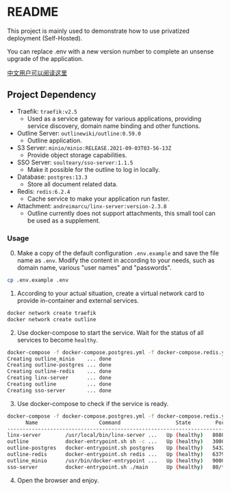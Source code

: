 # README

This project is mainly used to demonstrate how to use privatized deployment (Self-Hosted).

You can replace .env with a new version number to complete an unsense upgrade of the application.

[中文用户可以阅读这里](https://soulteary.com/2021/09/05/opensource-documentation-wiki-software-outline-part-1.html)

## Project Dependency

- Traefik: `traefik:v2.5`
    - Used as a service gateway for various applications, providing service discovery, domain name binding and other functions.
- Outline Server: `outlinewiki/outline:0.59.0`
    - Outline application.
- S3 Server: `minio/minio:RELEASE.2021-09-03T03-56-13Z`
    - Provide object storage capabilities.
- SSO Server: `soulteary/sso-server:1.1.5`
    - Make it possible for the outline to log in locally.
- Database: `postgres:13.3`
    - Store all document related data.
- Redis: `redis:6.2.4`
    - Cache service to make your application run faster.
- Attachment: `andreimarcu/linx-server:version-2.3.8`
    - Outline currently does not support attachments, this small tool can be used as a supplement.

### Usage

0. Make a copy of the default configuration `.env.example` and save the file name as `.env`. Modify the content in  according to your needs, such as domain name, various "user names" and "passwords".

```bash
cp .env.example .env
```

1. According to your actual situation, create a virtual network card to provide in-container and external services.

```bash
docker network create traefik
docker network create outline
```

2. Use docker-compose to start the service. Wait for the status of all services to become `healthy`.

```bash
docker-compose -f docker-compose.postgres.yml -f docker-compose.redis.yml -f docker-compose.minio.yml -f docker-compose.attachment.yml -f docker-compose.sso.yml -f docker-compose.outline.yml up -d
Creating outline_minio    ... done
Creating outline-postgres ... done
Creating outline-redis    ... done
Creating linx-server      ... done
Creating outline          ... done
Creating sso-server       ... done
```

3.  Use docker-compose to check if the service is ready.


```bash
docker-compose -f docker-compose.postgres.yml -f docker-compose.redis.yml -f docker-compose.minio.yml -f docker-compose.attachment.yml -f docker-compose.sso.yml -f docker-compose.outline.yml ps   
      Name                    Command                  State        Ports  
---------------------------------------------------------------------------
linx-server        /usr/local/bin/linx-server ...   Up (healthy)   8080/tcp
outline            docker-entrypoint.sh sh -c ...   Up (healthy)   3000/tcp
outline-postgres   docker-entrypoint.sh postgres    Up (healthy)   5432/tcp
outline-redis      docker-entrypoint.sh redis ...   Up (healthy)   6379/tcp
outline_minio      /usr/bin/docker-entrypoint ...   Up (healthy)   9000/tcp
sso-server         docker-entrypoint.sh ./main      Up (healthy)   80/tcp   
```

4. Open the browser and enjoy.

